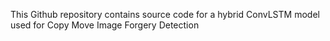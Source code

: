 This Github repository contains source code for a hybrid ConvLSTM model used for Copy Move Image Forgery Detection
